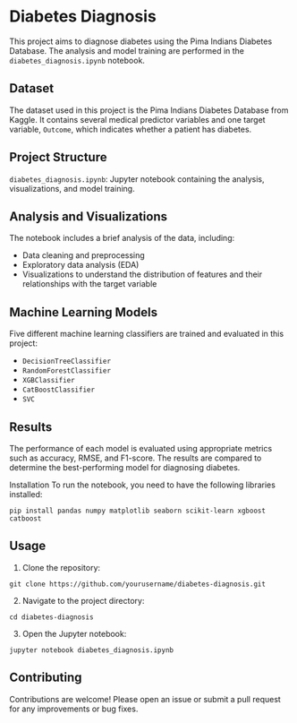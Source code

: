 # Diabetes Diagnosis
This project aims to diagnose diabetes using the Pima Indians Diabetes Database. The analysis and model training are performed in the `diabetes_diagnosis.ipynb` notebook.

## Dataset
The dataset used in this project is the Pima Indians Diabetes Database from Kaggle. It contains several medical predictor variables and one target variable, `Outcome`, which indicates whether a patient has diabetes.

## Project Structure
`diabetes_diagnosis.ipynb`: Jupyter notebook containing the analysis, visualizations, and model training.

## Analysis and Visualizations
The notebook includes a brief analysis of the data, including:

- Data cleaning and preprocessing
- Exploratory data analysis (EDA)
- Visualizations to understand the distribution of features and their relationships with the target variable

## Machine Learning Models
Five different machine learning classifiers are trained and evaluated in this project:

- `DecisionTreeClassifier`
- `RandomForestClassifier`
- `XGBClassifier`
- `CatBoostClassifier`
- `SVC`

## Results
The performance of each model is evaluated using appropriate metrics such as accuracy, RMSE, and F1-score. The results are compared to determine the best-performing model for diagnosing diabetes.

Installation
To run the notebook, you need to have the following libraries installed:

```shell
pip install pandas numpy matplotlib seaborn scikit-learn xgboost catboost
```
## Usage
1. Clone the repository:
```shell
git clone https://github.com/yourusername/diabetes-diagnosis.git
```
2. Navigate to the project directory:
```shell
cd diabetes-diagnosis
```
3. Open the Jupyter notebook:
```shell
jupyter notebook diabetes_diagnosis.ipynb
```
## Contributing
Contributions are welcome! Please open an issue or submit a pull request for any improvements or bug fixes.
